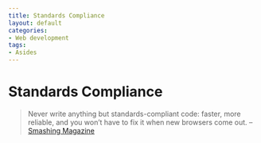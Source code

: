 ```yaml
---
title: Standards Compliance
layout: default
categories:
- Web development
tags:
- Asides
---
```

# Standards Compliance

> Never write anything but standards-compliant code: faster, more reliable, and you won’t have to fix it when new browsers come out. – [Smashing Magazine][1]

 [1]: http://www.smashingmagazine.com/2010/08/18/the-web-design-community-offers-advice-to-beginners/